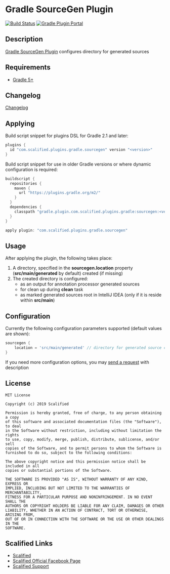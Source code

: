 # Gradle SourceGen Plugin

[![Build Status](https://travis-ci.org/Scalified/gradle-sourcegen-plugin.svg)](https://travis-ci.org/Scalified/gradle-sourcegen-plugin)
[![Gradle Plugin Portal](https://img.shields.io/maven-metadata/v?label=Plugin&metadataUrl=https%3A%2F%2Fplugins.gradle.org%2Fm2%2Fcom%2Fscalified%2Fplugins%2Fgradle%2Fsourcegen%2Fcom.scalified.plugins.gradle.sourcegen.gradle.plugin%2Fmaven-metadata.xml)](https://plugins.gradle.org/plugin/com.scalified.plugins.gradle.sourcegen)

## Description

[Gradle SourceGen Plugin](https://plugins.gradle.org/plugin/com.scalified.plugins.gradle.sourcegen) configures directory for generated sources

## Requirements

* [Gradle 5+](https://gradle.org/)

## Changelog

[Changelog](CHANGELOG.md)

## Applying

Build script snippet for plugins DSL for Gradle 2.1 and later:

```gradle
plugins {
  id "com.scalified.plugins.gradle.sourcegen" version "<version>"
}
```

Build script snippet for use in older Gradle versions or where dynamic configuration is required:

```gradle
buildscript {
  repositories {
    maven {
      url "https://plugins.gradle.org/m2/"
    }
  }
  dependencies {
    classpath "gradle.plugin.com.scalified.plugins.gradle:sourcegen:<version>"
  }
}

apply plugin: "com.scalified.plugins.gradle.sourcegen"
```

## Usage

After applying the plugin, the following takes place:

1. A directory, specified in the **sourcegen.location** property (**src/main/generated** by default) created (if missing)
2. The created directory is configured:
   * as an output for annotation processor generated sources
   * for clean up during **clean** task
   * as marked generated sources root in IntelliJ IDEA (only if it is reside within **src/main**)

## Configuration

Currently the following configuration parameters supported (default values are shown):

```gradle
sourcegen {
    location = 'src/main/generated' // directory for generated source code
}
```

If you need more configuration options, you may <a href="mailto:info@scalified.com?subject=[Gradle SourceGen Plugin]: Proposals And Suggestions">send a request</a> with description

## License

```
MIT License

Copyright (c) 2019 Scalified

Permission is hereby granted, free of charge, to any person obtaining a copy
of this software and associated documentation files (the "Software"), to deal
in the Software without restriction, including without limitation the rights
to use, copy, modify, merge, publish, distribute, sublicense, and/or sell
copies of the Software, and to permit persons to whom the Software is
furnished to do so, subject to the following conditions:

The above copyright notice and this permission notice shall be included in all
copies or substantial portions of the Software.

THE SOFTWARE IS PROVIDED "AS IS", WITHOUT WARRANTY OF ANY KIND, EXPRESS OR
IMPLIED, INCLUDING BUT NOT LIMITED TO THE WARRANTIES OF MERCHANTABILITY,
FITNESS FOR A PARTICULAR PURPOSE AND NONINFRINGEMENT. IN NO EVENT SHALL THE
AUTHORS OR COPYRIGHT HOLDERS BE LIABLE FOR ANY CLAIM, DAMAGES OR OTHER
LIABILITY, WHETHER IN AN ACTION OF CONTRACT, TORT OR OTHERWISE, ARISING FROM,
OUT OF OR IN CONNECTION WITH THE SOFTWARE OR THE USE OR OTHER DEALINGS IN THE
SOFTWARE.
```

## Scalified Links

* [Scalified](http://www.scalified.com)
* [Scalified Official Facebook Page](https://www.facebook.com/scalified)
* <a href="mailto:info@scalified.com?subject=[Gradle SourceGen Plugin]: Proposals And Suggestions">Scalified Support</a>
